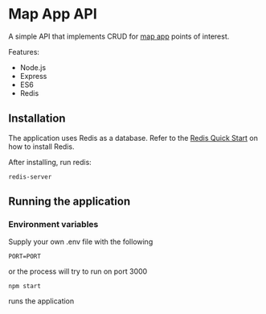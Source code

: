 # Map App API

A simple API that implements CRUD for [map app](https://github.com/Jamb000h/map-app-api) points of interest.

Features:
- Node.js
- Express
- ES6
- Redis

## Installation

The application uses Redis as a database. Refer to the [Redis Quick Start](https://redis.io/topics/quickstart) on how to install Redis.

After installing, run redis:

```
redis-server
```

## Running the application

### Environment variables

Supply your own .env file with the following

```
PORT=PORT
```

or the process will try to run on port 3000

```
npm start
```

runs the application